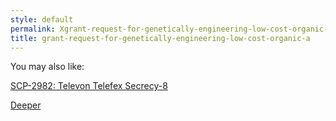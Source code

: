 ```yaml
---
style: default
permalink: Xgrant-request-for-genetically-engineering-low-cost-organic-a
title: grant-request-for-genetically-engineering-low-cost-organic-a
---
```

You may also like:

[SCP-2982: Televon Telefex Secrecy-8](http://scp-wiki.net/scp-2982)

[Deeper](http://scp-wiki.net/deeper)
